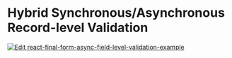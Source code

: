 # Hybrid Synchronous/Asynchronous Record-level Validation

[![Edit react-final-form-async-field-level-validation-example](https://codesandbox.io/static/img/play-codesandbox.svg)](https://codesandbox.io/s/kl9n295n5)
